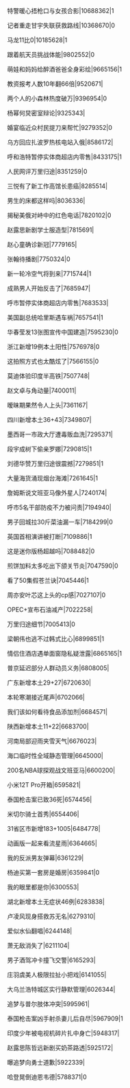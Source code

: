 特警暖心捂枪口与女孩合影|10688362|1

记者重走甘宇失联获救路线|10368670|0

马龙11比0|10185628|1

跟着航天员挑战体能|9802552|0

萌娃和妈妈给醉酒爸爸全身彩绘|9665156|1

教资报考人数10年翻66倍|9520671|

两个人的小森林热度破万|9396954|0

杨幂何炅密室辩论|9325343|

婚宴临近众村民提刀来帮忙|9279352|0

乌方回应扎波罗热核电站入俄|8586172|

呼和浩特暂停实体商超店内零售|8433175|1

人民网评万里归途|8351259|0

三悦有了新工作高馆长患癌|8285514|

男生的床都这样吗|8036336|

揭秘美俄对峙中的红色电话|7820102|0

赵露思新剧学士服造型|7815691|

赵心童确诊新冠|7779165|

张翰待播剧|7750324|0

新一轮冷空气将到来|7715744|1

成熟男人开始反击了|7685947|

呼市暂停实体商超店内零售|7683533|

美国副总统哈里斯遇车祸|7657541|1

华春莹发13张图宣传中国建造|7595230|0

浙江新增19例本土阳性|7576978|0

这拍照方式也太酷炫了|7566155|0

莫迪体验印度半高铁|7507748|

赵文卓与角动量|7400011|

暧昧期果然令人上头|7361167|

四川新增本土36+43|7349807|

墨西哥一市政大厅遭毒贩血洗|7295371|

段宇成树下偷亲罗娜|7290815|1

刘德华赞万里归途很震撼|7279851|1

大量海货涌现烟台海滩|7261645|1

詹姆斯说文班亚马像外星人|7240174|

呼市5名干部防疫不力被问责|7194940|

男子回城拉30斤菜油漏一车|7184299|0

英国首相演讲被打断|7109886|1

这是迷你版杨超越吗|7088482|0

煎饼加料太多吃出下颌关节炎|7047590|0

看了50集假苍兰诀|7045446|1

周亦安叶芯这上头的cp感|7027107|0

OPEC+宣布石油减产|7022258|

万里归途细节|7005413|0

梁朝伟也逃不过韩式比心|6899851|1

情侣住酒店遇单面窗隐私疑泄露|6865165|1

普京延迟部分人群动员义务|6808005|

广东新增本土29+27|6720630|

本轮寒潮接近尾声|6702066|

我们该如何看待食品添加剂|6684571|

陕西新增本土11+22|6683700|

河南局部迎雨夹雪天气|6676023|

海口临时性全域静态管理|6645000|

200名NBA球探观战文班亚马|6600200|

小米12T Pro开箱|6595821|

泰国枪击案已致36死|6574456|

米切尔骑士首秀|6554406|

31省区市新增183+1005|6484778|

动画版一起来看流星雨|6364665|

我的反派男友弹幕|6361229|

杨迪买第一套房是婚房|6359841|0

我的眼里都是你|6300553|

湖北新增本土无症状46例|6283838|

卢凌风现身搭救苏无名|6279310|

爱似水仙翻唱|6244148|

萧无敌消失了|6211104|

男子酒驾冲卡撞飞交警|6165293|

庄羽虞美人极限拉扯小把戏|6141055|

大乌兰浩特城区实行静默管理|6026344|

追梦与普尔肢体冲突|5995961|

泰国枪击案凶手射杀妻儿后自尽|5967909|1

印度少年被电视机碎片扎中身亡|5948317|

赵露思陈哲远新剧买奶茶路透|5925172|

曝追梦向勇士道歉|5922339|

哈登晃倒迪恩韦德|5788371|0


